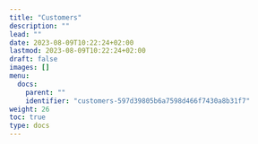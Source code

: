 ```yaml
---
title: "Customers"
description: ""
lead: ""
date: 2023-08-09T10:22:24+02:00
lastmod: 2023-08-09T10:22:24+02:00
draft: false
images: []
menu:
  docs:
    parent: ""
    identifier: "customers-597d39805b6a7598d466f7430a8b31f7"
weight: 26
toc: true
type: docs
---
```

